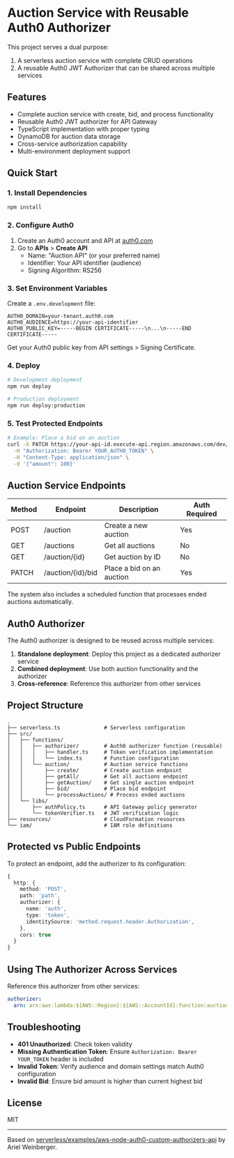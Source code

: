 # Auction Service with Reusable Auth0 Authorizer

This project serves a dual purpose:
1. A serverless auction service with complete CRUD operations
2. A reusable Auth0 JWT Authorizer that can be shared across multiple services

## Features

* Complete auction service with create, bid, and process functionality
* Reusable Auth0 JWT authorizer for API Gateway
* TypeScript implementation with proper typing
* DynamoDB for auction data storage
* Cross-service authorization capability
* Multi-environment deployment support

## Quick Start

### 1. Install Dependencies

```bash
npm install
```

### 2. Configure Auth0

1. Create an Auth0 account and API at [auth0.com](https://auth0.com/)
2. Go to **APIs** > **Create API**
   - Name: "Auction API" (or your preferred name)
   - Identifier: Your API identifier (audience)
   - Signing Algorithm: RS256

### 3. Set Environment Variables

Create a `.env.development` file:

```
AUTH0_DOMAIN=your-tenant.auth0.com
AUTH0_AUDIENCE=https://your-api-identifier
AUTH0_PUBLIC_KEY=-----BEGIN CERTIFICATE-----\n...\n-----END CERTIFICATE-----
```

Get your Auth0 public key from API settings > Signing Certificate.

### 4. Deploy

```bash
# Development deployment
npm run deploy

# Production deployment
npm run deploy:production
```

### 5. Test Protected Endpoints

```bash
# Example: Place a bid on an auction
curl -X PATCH https://your-api-id.execute-api.region.amazonaws.com/dev/auction/123/bid \
  -H "Authorization: Bearer YOUR_AUTH0_TOKEN" \
  -H "Content-Type: application/json" \
  -d '{"amount": 100}'
```

## Auction Service Endpoints

| Method | Endpoint | Description | Auth Required |
|--------|----------|-------------|--------------|
| POST | /auction | Create a new auction | Yes |
| GET | /auctions | Get all auctions | No |
| GET | /auction/{id} | Get auction by ID | No |
| PATCH | /auction/{id}/bid | Place a bid on an auction | Yes |

The system also includes a scheduled function that processes ended auctions automatically.

## Auth0 Authorizer

The Auth0 authorizer is designed to be reused across multiple services:

1. **Standalone deployment**: Deploy this project as a dedicated authorizer service
2. **Combined deployment**: Use both auction functionality and the authorizer
3. **Cross-reference**: Reference this authorizer from other services

## Project Structure

```
.
├── serverless.ts              # Serverless configuration
├── src/
│   ├── functions/
│   │   ├── authorizer/        # Auth0 authorizer function (reusable)
│   │   │   ├── handler.ts     # Token verification implementation
│   │   │   └── index.ts       # Function configuration
│   │   └── auction/           # Auction service functions
│   │       ├── create/        # Create auction endpoint
│   │       ├── getAll/        # Get all auctions endpoint
│   │       ├── getAuction/    # Get single auction endpoint
│   │       ├── bid/           # Place bid endpoint
│   │       └── processAuctions/ # Process ended auctions
│   └── libs/
│       ├── authPolicy.ts      # API Gateway policy generator
│       └── tokenVerifier.ts   # JWT verification logic
├── resources/                 # CloudFormation resources
└── iam/                       # IAM role definitions
```

## Protected vs Public Endpoints

To protect an endpoint, add the authorizer to its configuration:

```typescript
{
  http: {
    method: 'POST',
    path: 'path',
    authorizer: {
      name: 'auth',
      type: 'token',
      identitySource: 'method.request.header.Authorization',
    },
    cors: true
  }
}
```

## Using The Authorizer Across Services

Reference this authorizer from other services:

```yaml
authorizer: 
  arn: arn:aws:lambda:${AWS::Region}:${AWS::AccountId}:function:auction-${self:provider.stage}-auth
```

## Troubleshooting

- **401 Unauthorized**: Check token validity
- **Missing Authentication Token**: Ensure `Authorization: Bearer YOUR_TOKEN` header is included
- **Invalid Token**: Verify audience and domain settings match Auth0 configuration
- **Invalid Bid**: Ensure bid amount is higher than current highest bid

## License

MIT

---

Based on [serverless/examples/aws-node-auth0-custom-authorizers-api](https://github.com/arielweinberger/serverless-auth0-authorizer) by Ariel Weinberger.
